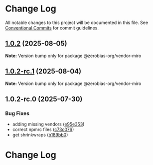 # Change Log

All notable changes to this project will be documented in this file.
See [Conventional Commits](https://conventionalcommits.org) for commit guidelines.

## [1.0.2](https://github.com/zerobias-org/vendor/compare/@zerobias-org/vendor-miro@1.0.2-rc.1...@zerobias-org/vendor-miro@1.0.2) (2025-08-05)

**Note:** Version bump only for package @zerobias-org/vendor-miro





## [1.0.2-rc.1](https://github.com/zerobias-org/vendor/compare/@zerobias-org/vendor-miro@1.0.2-rc.0...@zerobias-org/vendor-miro@1.0.2-rc.1) (2025-08-04)

**Note:** Version bump only for package @zerobias-org/vendor-miro





## 1.0.2-rc.0 (2025-07-30)


### Bug Fixes

* adding missing vendors ([e95e353](https://github.com/zerobias-org/vendor/commit/e95e35309a1812973f4536f535eee460edc5414c))
* correct npmrc files ([c73c076](https://github.com/zerobias-org/vendor/commit/c73c0761e1e567cc0c2f0f8179725016d11caf8c))
* get shrinkwraps ([b189bb0](https://github.com/zerobias-org/vendor/commit/b189bb0cf53ad66427530ccc0eab7824527942d3))





# Change Log
